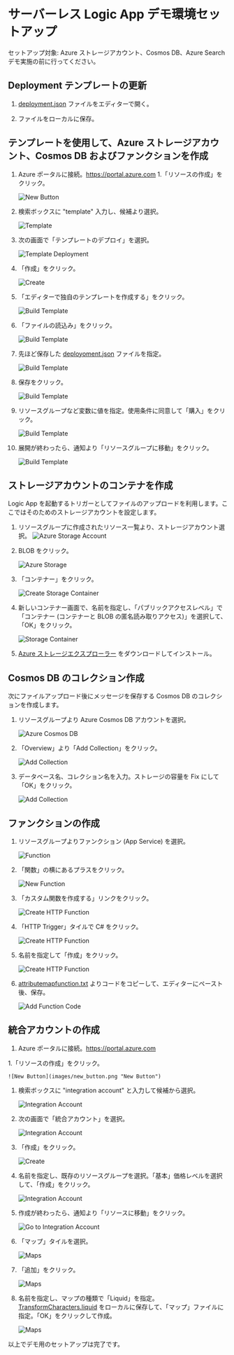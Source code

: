 # サーバーレス Logic App デモ環境セットアップ

セットアップ対象:  Azure ストレージアカウント、Cosmos DB、Azure Search
デモ実施の前に行ってください。

## Deployment テンプレートの更新

1. [deployment.json](deployment.json) ファイルをエディターで開く。

1. ファイルをローカルに保存。

## テンプレートを使用して、Azure ストレージアカウント、Cosmos DB およびファンクションを作成

1. Azure ポータルに接続。https://portal.azure.com
1.「リソースの作成」をクリック。

    ![New Button](images/new_button.png "New Button")

1. 検索ボックスに "template" 入力し、候補より選択。

    ![Template](images/template_search.png "Template")

1. 次の画面で「テンプレートのデプロイ」を選択。

    ![Template Deployment](images/template_deployment_results.png "Template Deployment")

1. 「作成」をクリック。

    ![Create](images/create.png "Create")

1. 「エディターで独自のテンプレートを作成する」をクリック。

    ![Build Template](images/template_build.png "Build Template")

1. 「ファイルの読込み」をクリック。

    ![Build Template](images/template_load_file.png "Build Template")

1. 先ほど保存した [deployoment.json](deployment.json) ファイルを指定。

    ![Build Template](images/template_json.png "Build Template")

1. 保存をクリック。

    ![Build Template](images/template_save.png "Build Template")

1. リソースグループなど変数に値を指定。使用条件に同意して「購入」をクリック。

    ![Build Template](images/template_settings.png "Build Template")

1. 展開が終わったら、通知より「リソースグループに移動」をクリック。

    ![Build Template](images/template_goto_resource.png "Build Template")

## ストレージアカウントのコンテナを作成

Logic App を起動するトリガーとしてファイルのアップロードを利用します。ここではそのためのストレージアカウントを設定します。

1. リソースグループに作成されたリソース一覧より、ストレージアカウント選択。
    ![Azure Storage Account](images/storage_account.png "Azure Storage Account")

1. BLOB をクリック。

    ![Azure Storage](images/storage_blob.png "Azure Storage")

1. 「コンテナー」をクリック。

    ![Create Storage Container](images/add_container.png "Create Storage Container")

1. 新しいコンテナー画面で、名前を指定し、「パブリックアクセスレベル」で「コンテナー (コンテナーと BLOB の匿名読み取りアクセス)」を選択して、「OK」をクリック。

    ![Storage Container](images/new_container.png "Create Storage Container")

1. [Azure ストレージエクスプローラー](https://azure.microsoft.com/en-us/features/storage-explorer/) をダウンロードしてインストール。

## Cosmos DB のコレクション作成

次にファイルアップロード後にメッセージを保存する Cosmos DB のコレクションを作成します。

1. リソースグループより Azure Cosmos DB アカウントを選択。

    ![Azure Cosmos DB](images/azure_cosmosdb.png "Azure Cosmos DB")

1. 「Overview」より「Add Collection」をクリック。

    ![Add Collection](images/add_collection.png "Add Collection")

1. データベース名、コレクション名を入力。ストレージの容量を Fix にして「OK」をクリック。

    ![Add Collection](images/new_collection.png "Add Collection")

## ファンクションの作成

1. リソースグループよりファンクション (App Service) を選択。

    ![Function](images/function.png "Function")

1. 「関数」の横にあるプラスをクリック。

    ![New Function](images/new_function.png "New Function")

1. 「カスタム関数を作成する」リンクをクリック。

    ![Create HTTP Function](images/create_your_own_function.png "Create HTTP Function")

1. 「HTTP Trigger」タイルで C# をクリック。

    ![Create HTTP Function](images/function_http_trigger.png "Create HTTP Function")

1. 名前を指定して「作成」をクリック。

    ![Create HTTP Function](images/function_properties.png "Create HTTP Function")

1. [attributemapfunction.txt](setup_data/attributemapfunction.txt) よりコードをコピーして、エディターにペースト後、保存。

    ![Add Function Code](images/function_code.png "Add Function Code")

## 統合アカウントの作成

1.  Azure ポータルに接続。https://portal.azure.com

1.「リソースの作成」をクリック。

    ![New Button](images/new_button.png "New Button")

1. 検索ボックスに "integration account" と入力して候補から選択。

    ![Integration Account](images/integration_account_save.png "Integration Account")

1. 次の画面で「統合アカウント」を選択。

    ![Integration Account](images/logic_app_integration_account_result.png "Integration Account")

1. 「作成」をクリック。

    ![Create](images/create.png "Create")

1. 名前を指定し、既存のリソースグループを選択。「基本」価格レベルを選択して、「作成」をクリック。

    ![Integration Account](images/logic_app_new_integration_account.png "Integration Account")

1. 作成が終わったら、通知より「リソースに移動」をクリック。

    ![Go to Integration Account](images/integration_account_goto.png "Go to Integration Account")

1. 「マップ」タイルを選択。

    ![Maps](images/integration_account_maps.png "Maps")

1. 「追加」をクリック。

    ![Maps](images/integration_account_add_maps.png "Maps")

1. 名前を指定し、マップの種類で「Liquid」を指定。[TransformCharacters.liquid](setup_data/TransformCharacters.liquid) をローカルに保存して、「マップ」ファイルに指定。「OK」をクリックして作成。
   
    ![Maps](images/integration_account_add_liquid.png "Maps")

以上でデモ用のセットアップは完了です。
